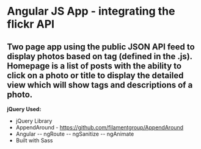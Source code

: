 Angular JS App - integrating the flickr API
==============

Two page app using the public JSON API feed to display photos based on tag (defined in the .js). Homepage is a list of posts with the ability to click on a photo or title to display the detailed view which will show tags and descriptions of a photo.
--------------

**jQuery Used:**
- jQuery Library
- AppendAround - https://github.com/filamentgroup/AppendAround
- Angular
-- ngRoute
-- ngSanitize
-- ngAnimate
- Built with Sass
